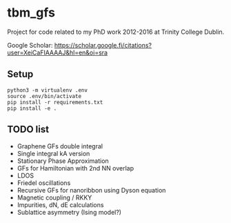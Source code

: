# tbm_gfs

Project for code related to my PhD work 2012-2016 at Trinity College Dublin.

Google Scholar: https://scholar.google.fi/citations?user=XeiCaFIAAAAJ&hl=en&oi=sra

## Setup
```
python3 -m virtualenv .env
source .env/bin/activate
pip install -r requirements.txt
pip install -e .
```


## TODO list
* Graphene GFs double integral
* Single integral kA version
* Stationary Phase Approximation
* GFs for Hamiltonian with 2nd NN overlap 
* LDOS
* Friedel oscillations 
* Recursive GFs for nanoribbon using Dyson equation
* Magnetic coupling / RKKY
* Impurities, dN, dE calculations
* Sublattice asymmetry (Ising model?)